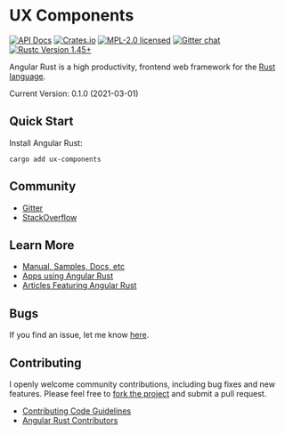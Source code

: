 # UX Components

[![API Docs][docrs-badge]][docrs-url]
[![Crates.io][crates-badge]][crates-url]
[![MPL-2.0 licensed][license-badge]][license-url]
[![Gitter chat][gitter-badge]][gitter-url]
[![Rustc Version 1.45+][rust-badge]][rust-url]

[docrs-badge]: https://docs.rs/ux-components/badge.svg
[docrs-url]: https://docs.rs/ux-components/
[crates-badge]: https://img.shields.io/crates/v/ux-components.svg
[crates-url]: https://crates.io/crates/ux-components
[license-badge]: https://img.shields.io/badge/license-MPL--2.0-blue.svg
[license-url]: https://github.com/angular-rust/ux-components/blob/master/LICENSE
[gitter-badge]: https://img.shields.io/gitter/room/angular_rust/angular_rust.svg
[gitter-url]: https://gitter.im/angular_rust/angular_rust
[rust-badge]: https://img.shields.io/badge/rustc-1.45-lightgrey.svg
[rust-url]: https://blog.rust-lang.org/2020/07/16/Rust-1.45.0.html

Angular Rust is a high productivity, frontend web framework for the [Rust language](https://www.rust-lang.org/).

Current Version: 0.1.0 (2021-03-01)

## Quick Start

Install Angular Rust:

	cargo add ux-components

## Community

* [Gitter](https://gitter.im/angular_rust/community)
* [StackOverflow](https://stackoverflow.com/questions/tagged/angular-rust)


## Learn More

* [Manual, Samples, Docs, etc](https://angular-rust.github.io/)
* [Apps using Angular Rust](https://github.com/angular-rust/ux-components/wiki/Apps-in-the-Wild)
* [Articles Featuring Angular Rust](https://github.com/angular-rust/ux-components/wiki/Articles)

## Bugs ##
If you find an issue, let me know [here](https://github.com/angular-rust/ux-components/issues/new).

## Contributing
I openly welcome community contributions, including bug fixes and new features. Please feel free to [fork the project](https://github.com/angular-rust/ux-components/fork) and submit a pull request.

* [Contributing Code Guidelines](https://github.com/angular-rust/ux-components/blob/master/CONTRIBUTING.md)
* [Angular Rust Contributors](https://github.com/angular-rust/ux-components/graphs/contributors)
